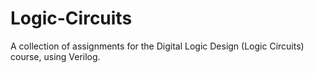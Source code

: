 # Logic-Circuits
A collection of assignments for the Digital Logic Design (Logic Circuits) course, using Verilog.
